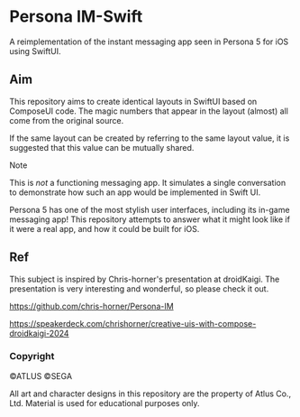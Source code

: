 # Persona IM-Swift

A reimplementation of the instant messaging app seen in Persona 5 for iOS using SwiftUI.

## Aim

This repository aims to create identical layouts in SwiftUI based on ComposeUI code.
The magic numbers that appear in the layout (almost) all come from the original source.

If the same layout can be created by referring to the same layout value, it is suggested that this value can be mutually shared.

> [!NOTE]  
> This is _not_ a functioning messaging app. It simulates a single conversation to demonstrate how such an app would be implemented in Swift UI.

Persona 5 has one of the most stylish user interfaces, including its in-game messaging app! This repository attempts to answer what it might look like if it were a real app, and how it could be built for iOS.

## Ref

This subject is inspired by Chris-horner's presentation at droidKaigi.
The presentation is very interesting and wonderful, so please check it out.

https://github.com/chris-horner/Persona-IM

https://speakerdeck.com/chrishorner/creative-uis-with-compose-droidkaigi-2024


### Copyright

©ATLUS ©SEGA

All art and character designs in this repository are the property of Atlus Co., Ltd. Material is used for educational purposes only.
